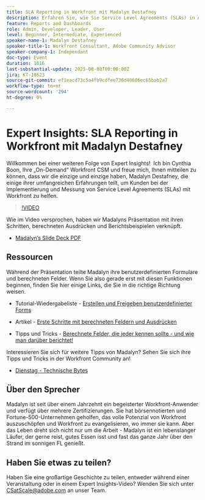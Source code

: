 ```yaml
---
title: SLA Reporting in Workfront mit Madalyn Destafney
description: Erfahren Sie, wie Sie Service Level Agreements (SLAs) in Adobe Workfront mit Expertentipps von Madalyn Destafney implementieren und messen können, einschließlich schrittweiser Anleitungen, berechneter Feldbeispiele und Best Practices für benutzerdefinierte Formulare.
feature: Reports and Dashboards
role: Admin, Developer, Leader, User
level: Beginner, Intermediate, Experienced
speaker-name-1: Madalyn Destafney
speaker-title-1: Workfront Consultant, Adobe Community Advisor
speaker-company-1: Independant
doc-type: Event
duration: 1616
last-substantial-update: 2025-08-08T00:00:00Z
jira: KT-18623
source-git-commit: ef1eacd73c5a4fb9cdfee730d40606ec65bab2a7
workflow-type: tm+mt
source-wordcount: '294'
ht-degree: 0%

---
```



# Expert Insights: SLA Reporting in Workfront mit Madalyn Destafney

Willkommen bei einer weiteren Folge von Expert Insights!  Ich bin Cynthia Boon, Ihre „On-Demand“ Workfront CSM und freue mich, Ihnen mitteilen zu können, dass wir die einzige und einzige haben, Madalyn Destafney, die einige ihrer umfangreichen Erfahrungen teilt, um Kunden bei der Implementierung und Messung von Service Level Agreements (SLAs) mit Workfront zu helfen. 

>[!VIDEO](https://video.tv.adobe.com/v/3469901/?learn=on&enablevpops)

Wie im Video versprochen, haben wir Madalyns Präsentation mit ihren Schritten, berechneten Ausdrücken und Berichtsbeispielen verknüpft. 

* [Madalyn’s Slide Deck PDF](https://cdn.experience.workfront.com/Training/Guides/Customer+Success+at+Scale/SLA+Reporting.pdf)

## Ressourcen

Während der Präsentation teilte Madalyn ihre benutzerdefinierten Formulare und berechneten Felder. Wenn Sie also gerade erst mit diesen Funktionen beginnen, finden Sie hier einige Links, die Sie in die richtige Richtung weisen. 

* Tutorial-Wiedergabeliste - [Erstellen und Freigeben benutzerdefinierter Forms](https://experienceleague.adobe.com/de/playlists/workfront-create-and-manage-custom-forms)

* Artikel - [Erste Schritte mit berechneten Feldern und Ausdrücken](https://experienceleague.adobe.com/de/docs/workfront-learn/tutorials-workfront/custom-data/calculated-expressions/get-started-with-calculated-fields-and-expressions)

* Tipps und Tricks - [Berechnete Felder, die jeder kennen sollte - und wie man darüber berichtet!](https://experienceleague.adobe.com/de/docs/events/the-skill-exchange-recordings/workfront/apr2022/calculated-fields)

Interessieren Sie sich für weitere Tipps von Madalyn? Sehen Sie sich ihre Tipps und Tricks in der Workfront Community an! 

* [Dienstag - Technische Bytes](https://experienceleaguecommunities.adobe.com/t5/workfront-discussions/tuesday-tech-bytes/m-p/625812?profile.language=de#M2742)

## Über den Sprecher 

Madalyn ist seit über einem Jahrzehnt ein begeisterter Workfront-Anwender und verfügt über mehrere Zertifizierungen. Sie hat börsennotierten und Fortune-500-Unternehmen geholfen, das volle Potenzial von Workfront auszuschöpfen und Workfront zu evangelisieren, wo immer sie kann. Aber das Leben dreht sich nicht nur um die Arbeit - Madalyn ist ein lebenslanger Läufer, der gerne reist, gutes Essen isst und fast das ganze Jahr über den Strand im sonnigen FL genießt. 

## Haben Sie etwas zu teilen?

Haben Sie eine großartige Geschichte zu teilen, entweder während einer Veranstaltung oder in einem Expert Insights-Video? Wenden Sie sich unter [CSatScale@adobe.com](mailto:CSatScale@adobe.com) an unser Team.
